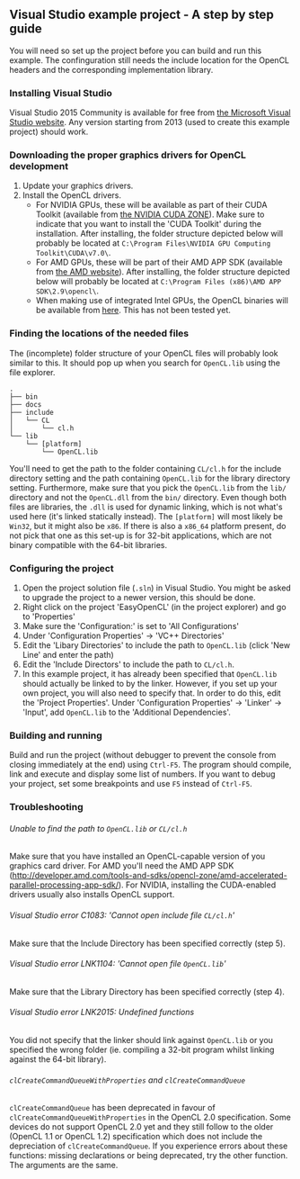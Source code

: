 ## Visual Studio example project - A step by step guide
You will need so set up the project before you can build and run this example. The confinguration still needs the include location for the OpenCL headers and the corresponding implementation library.

### Installing Visual Studio
Visual Studio 2015 Community is available for free from [the Microsoft Visual Studio website](https://www.visualstudio.com/). Any version starting from 2013 (used to create this example project) should work.

### Downloading the proper graphics drivers for OpenCL development
1. Update your graphics drivers.
2. Install the OpenCL drivers.
    *   For NVIDIA GPUs, these will be available as part of their CUDA Toolkit (available from [the NVIDIA CUDA ZONE](https://developer.nvidia.com/cuda-toolkit)). Make sure to indicate that you want to install the 'CUDA Toolkit' during the installation. After installing, the folder structure depicted below will probably be located at `C:\Program Files\NVIDIA GPU Computing Toolkit\CUDA\v7.0\`.
    *   For AMD GPUs, these will be part of their AMD APP SDK (available from [the AMD website](http://developer.amd.com/tools-and-sdks/opencl-zone/amd-accelerated-parallel-processing-app-sdk/)). After installing, the folder structure depicted below will probably be located at `C:\Program Files (x86)\AMD APP SDK\2.9\opencl\`.
    *   When making use of integrated Intel GPUs, the OpenCL binaries will be available from [here](https://software.intel.com/en-us/articles/opencl-drivers). This has not been tested yet.

### Finding the locations of the needed files
The (incomplete) folder structure of your OpenCL files will probably look similar to this. It should pop up when you search for `OpenCL.lib` using the file explorer.
```
.
├── bin
├── docs
├── include
│   └── CL
│       └── cl.h
└── lib
    └── [platform]
        └── OpenCL.lib
```
You'll need to get the path to the folder containing `CL/cl.h` for the include directory setting and the path containing `OpenCL.lib` for the library directory setting. Furthermore, make sure that you pick the `OpenCL.lib` from the `lib/` directory and not the `OpenCL.dll` from the `bin/` directory. Even though both files are libraries, the `.dll` is used for dynamic linking, which is not what's used here (it's linked statically instead). The `[platform]` will most likely be `Win32`, but it might also be `x86`. If there is also a `x86_64` platform present, do not pick that one as this set-up is for 32-bit applications, which are not binary compatible with the 64-bit libraries.

### Configuring the project
1. Open the project solution file (`.sln`) in Visual Studio. You might be asked to upgrade the project to a newer version, this should be done.
2. Right click on the project 'EasyOpenCL' (in the project explorer) and go to 'Properties'
3. Make sure the 'Configuration:' is set to 'All Configurations'
4. Under 'Configuration Properties' -> 'VC++ Directories'
5. Edit the 'Libary Directories' to include the path to `OpenCL.lib` (click 'New Line' and enter the path)
6. Edit the 'Include Directors' to include the path to `CL/cl.h`.
7. In this example project, it has already been specified that `OpenCL.lib` should actually be linked to by the linker. However, if you set up your own project, you will also need to specify that. In order to do this, edit the 'Project Properties'. Under 'Configuration Properties' -> 'Linker' -> 'Input', add `OpenCL.lib` to the 'Additional Dependencies'.

### Building and running
Build and run the project (without debugger to prevent the console from closing immediately at the end) using `Ctrl-F5`. The program should compile, link and execute and display some list of numbers. If you want to debug your project, set some breakpoints and use `F5` instead of `Ctrl-F5`.

### Troubleshooting
######  Unable to find the path to `OpenCL.lib` or `CL/cl.h`
Make sure that you have installed an OpenCL-capable version of you graphics card driver. For AMD you'll need the AMD APP SDK (http://developer.amd.com/tools-and-sdks/opencl-zone/amd-accelerated-parallel-processing-app-sdk/). For NVIDIA, installing the CUDA-enabled drivers usually also installs OpenCL support.

######  Visual Studio error C1083: 'Cannot open include file `CL/cl.h`'
Make sure that the Include Directory has been specified correctly (step 5).

######  Visual Studio error LNK1104: 'Cannot open file `OpenCL.lib`'
Make sure that the Library Directory has been specified correctly (step 4).

######  Visual Studio error LNK2015: Undefined functions
You did not specify that the linker should link against `OpenCL.lib` or you specified the wrong folder (ie. compiling a 32-bit program whilst linking against the 64-bit library). 

###### `clCreateCommandQueueWithProperties` and `clCreateCommandQueue` 
`clCreateCommandQueue` has been deprecated in favour of `clCreateCommandQueueWithProperties` in the OpenCL 2.0 specification. Some devices do not support OpenCL 2.0 yet and they still follow to the older (OpenCL 1.1 or OpenCL 1.2) specification which does not include the depreciation of `clCreateCommandQueue`. If you experience errors about these functions: missing declarations or being deprecated, try the other function. The arguments are the same.

